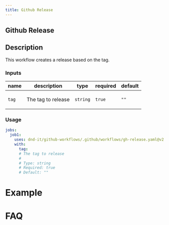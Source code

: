 ```yaml
---
title: Github Release
---
```


<!-- action-docs-header source=".github/workflows/gh-release.yaml" -->
## Github Release
<!-- action-docs-header source=".github/workflows/gh-release.yaml" -->

## Description

This workflow creates a release based on the tag.

<!-- action-docs-inputs source=".github/workflows/gh-release.yaml" -->
### Inputs

| name | description | type | required | default |
| --- | --- | --- | --- | --- |
| `tag` | <p>The tag to release</p> | `string` | `true` | `""` |
<!-- action-docs-inputs source=".github/workflows/gh-release.yaml" -->

<!-- action-docs-outputs source=".github/workflows/gh-release.yaml" -->

<!-- action-docs-outputs source=".github/workflows/gh-release.yaml" -->

<!-- action-docs-usage source=".github/workflows/gh-release.yaml" project="dnd-it/github-workflows/.github/workflows/gh-release.yaml" version="v2" -->
### Usage

```yaml
jobs:
  job1:
    uses: dnd-it/github-workflows/.github/workflows/gh-release.yaml@v2
    with:
      tag:
      # The tag to release
      #
      # Type: string
      # Required: true
      # Default: ""
```
<!-- action-docs-usage source=".github/workflows/gh-release.yaml" project="dnd-it/github-workflows/.github/workflows/gh-release.yaml" version="v2" -->

# Example

# FAQ
